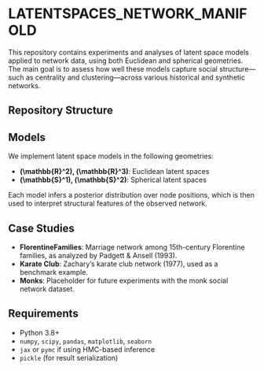 # LATENTSPACES_NETWORK_MANIFOLD

This repository contains experiments and analyses of latent space models applied to network data, using both Euclidean and spherical geometries. The main goal is to assess how well these models capture social structure—such as centrality and clustering—across various historical and synthetic networks.

## Repository Structure



## Models

We implement latent space models in the following geometries:

- **\(\mathbb{R}^2\), \(\mathbb{R}^3\)**: Euclidean latent spaces
- **\(\mathbb{S}^1\), \(\mathbb{S}^2\)**: Spherical latent spaces

Each model infers a posterior distribution over node positions, which is then used to interpret structural features of the observed network.

## Case Studies

- **FlorentineFamilies**: Marriage network among 15th-century Florentine families, as analyzed by Padgett & Ansell (1993).
- **Karate Club**: Zachary’s karate club network (1977), used as a benchmark example.
- **Monks**: Placeholder for future experiments with the monk social network dataset.

## Requirements

- Python 3.8+
- `numpy`, `scipy`, `pandas`, `matplotlib`, `seaborn`
- `jax` or `pymc` if using HMC-based inference
- `pickle` (for result serialization)
